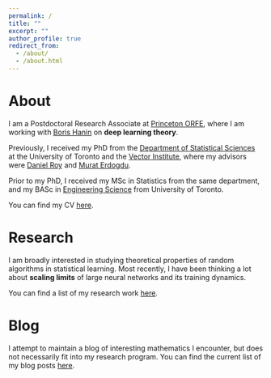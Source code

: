 ```yaml
---
permalink: /
title: ""
excerpt: ""
author_profile: true
redirect_from:
  - /about/
  - /about.html
---
```


# About

I am a Postdoctoral Research Associate at [Princeton ORFE](https://orfe.princeton.edu/), where I am working with [Boris Hanin](https://boris-hanin.github.io/) on **deep learning theory**. 

Previously, I received my PhD from the [Department of Statistical Sciences](http://www.utstat.utoronto.ca/) at the University of Toronto
and the [Vector Institute](https://vectorinstitute.ai/),
where my advisors were [Daniel Roy](http://danroy.org/)
and [Murat Erdogdu](http://www.cs.toronto.edu/~erdogdu/).
<!--  -->
Prior to my PhD, I received my MSc in Statistics from the same department, and my BASc in [Engineering Science](http://engsci.utoronto.ca/) from University of Toronto. 

<!-- Previously I was a Masters student in the same department, during which I worked with [Prof. Jeffrey Rosenthal](http://probability.ca/jeff/). For my undergraduate degree I studied [Engineering Science](http://engsci.utoronto.ca/) at University of Toronto, majoring in Electrical and Computer Engineering. My undergraduate thesis was supervised by [Prof. Christina Christara](http://www.cs.toronto.edu/~ccc/).  -->

You can find my CV [here](files/CV_Mufan_Li.pdf).

# Research

I am broadly interested in studying theoretical properties
of random algorithms in statistical learning.
Most recently, I have been thinking a lot about **scaling limits** of large neural networks and its training dynamics.

You can find a list of my research work
[here](https://mufan-li.github.io/research/). 
<!-- See also my [Google Scholar](https://scholar.google.com/citations?user=9dSlc_cAAAAJ&hl=en) and [Semantic Scholar](https://www.semanticscholar.org/author/Mufan-Bill-Li/49140558) pages.  -->

# Blog

I attempt to maintain a blog of interesting mathematics I encounter, 
but does not necessarily fit into my research program.
You can find the current list of my blog posts
[here](https://mufan-li.github.io/blog-posts/).

<!-- Masters Research Project - Collaborative Filtering For Student Grade Analysis (2016) \[[Document](files/Mufan_Li_MSc_Report.pdf)\] \[[Code](https://github.com/mufan-li/sg)\]

Undergraduate Thesis - Efficient and Accurate Numerical PDE Methods For Pricing Financial Derivatives (2015) \[[Document](files/Mufan_Li_Undergrad_Thesis.pdf)\] \[[Presentation](files/Mufan_Li_Thesis_Presentation.pdf)\] \[[Code](https://github.com/mufan-li/PDE03)\] -->

<!-- ### Teaching

Teaching assistant positions held:  
STA220 - The Practice of Statistics I - Summer 2016  
STA248 - Statistics for Computer Scientists - Winter 2016  
STA261 - Probability and Statistics II - Winter 2016  
STA304 - Surveys, Sampling, and Observational Data - Winter 2016  
STA247 - Probability with Computer Applications - Fall 2015   -->

<!-- ### Contact me

Email: mufan dot li at mail dot utoronto dot ca -->
<!-- [email@domain.com](mailto:email@domain.com) -->
